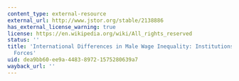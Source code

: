 ```yaml
---
content_type: external-resource
external_url: http://www.jstor.org/stable/2138886
has_external_license_warning: true
license: https://en.wikipedia.org/wiki/All_rights_reserved
status: ''
title: 'International Differences in Male Wage Inequality: Institutions versus Market
  Forces'
uid: dea9bb60-ee9a-4483-8972-1575280639a7
wayback_url: ''
---
```


